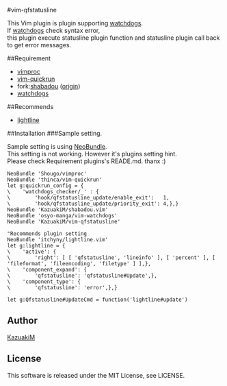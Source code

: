#vim-qfstatusline

This Vim plugin is plugin supporting [watchdogs](https://github.com/osyo-manga/vim-watchdogs).  
If [watchdogs](https://github.com/osyo-manga/vim-watchdogs) check syntax error,  
this plugin execute statusline plugin function and statusline plugin call back to get error messages.

##Requirement

* [vimproc](https://github.com/Shougo/vimproc)
* [vim-quickrun](https://github.com/thinca/vim-quickrun)
* fork:[shabadou](https://github.com/KazuakiM/shabadou.vim) ([origin](https://github.com/osyo-manga/shabadou.vim))
* [watchdogs](https://github.com/osyo-manga/vim-watchdogs)

##Recommends

* [lightline](https://github.com/itchyny/lightline.vim)

##Installation
###Sample setting.

Sample setting is using [NeoBundle](https://github.com/Shougo/neobundle.vim).  
This setting is not working. However it's plugins setting hint.  
Please check Requirement plugins's READE.md. thanx :)

```vim
NeoBundle 'Shougo/vimproc'
NeoBundle 'thinca/vim-quickrun'
let g:quickrun_config = {
\    'watchdogs_checker/_' : {
\        'hook/qfstatusline_update/enable_exit':   1,
\        'hook/qfstatusline_update/priority_exit': 4,},}
NeoBundle 'KazuakiM/shabadou.vim'
NeoBundle 'osyo-manga/vim-watchdogs'
NeoBundle 'KazuakiM/vim-qfstatusline'

"Recommends plugin setting
NeoBundle 'itchyny/lightline.vim'
let g:lightline = {
\    'active': {
\        'right': [ [ 'qfstatusline', 'lineinfo' ], [ 'percent' ], [ 'fileformat', 'fileencoding', 'filetype' ] ],},
\    'component_expand': {
\        'qfstatusline': 'qfstatusline#Update',},
\    'component_type': {
\        'qfstatusline': 'error',},}

let g:Qfstatusline#UpdateCmd = function('lightline#update')
```

## Author

[KazuakiM](https://github.com/KazuakiM/)

## License

This software is released under the MIT License, see LICENSE.
